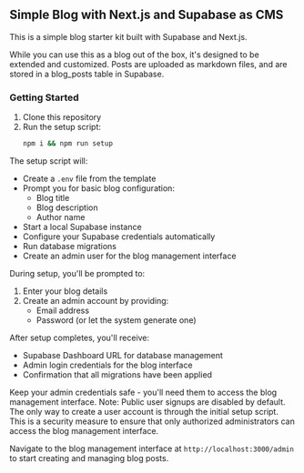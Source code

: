 ## Simple Blog with Next.js and Supabase as CMS
This is a simple blog starter kit built with Supabase and Next.js.

While you can use this as a blog out of the box, it's designed to be extended and customized.
Posts are uploaded as markdown files, and are stored in a blog_posts table in Supabase.

### Getting Started

1. Clone this repository
2. Run the setup script:
   ```bash
   npm i && npm run setup
   ```

The setup script will:
- Create a `.env` file from the template
- Prompt you for basic blog configuration:
  - Blog title
  - Blog description
  - Author name
- Start a local Supabase instance
- Configure your Supabase credentials automatically
- Run database migrations
- Create an admin user for the blog management interface

During setup, you'll be prompted to:
1. Enter your blog details
2. Create an admin account by providing:
   - Email address
   - Password (or let the system generate one)

After setup completes, you'll receive:
- Supabase Dashboard URL for database management
- Admin login credentials for the blog interface
- Confirmation that all migrations have been applied

Keep your admin credentials safe - you'll need them to access the blog management interface.
Note: Public user signups are disabled by default. The only way to create a user account is through the initial setup script. This is a security measure to ensure that only authorized administrators can access the blog management interface.

Navigate to the blog management interface at `http://localhost:3000/admin` to start creating and managing blog posts.